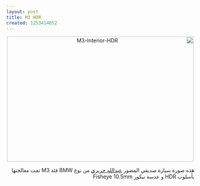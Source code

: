 ```yaml
---
layout: post
title: M3 HDR
created: 1253414052
---
```

<p style="direction: rtl; text-align: center;"><a title="M3-Interior-HDR by Yousef Raffah, on Flickr" href="http://www.flickr.com/photos/yraffah/3935260537/"><img class="mceItem" src="http://farm3.static.flickr.com/2640/3935260537_3914472b38.jpg" alt="M3-Interior-HDR" width="500" height="335"></a></p>
<p style="direction: rtl; text-align: right;">هذه صورة سيارة صديقي المصور <a href="http://www.flickr.com/photos/27876659@N04/">عبدالله حريري</a> من نوع BMW فئة M3 تمت معالجتها بأسلوب HDR و عدسة نيكور Fisheye 10.5mm</p>
